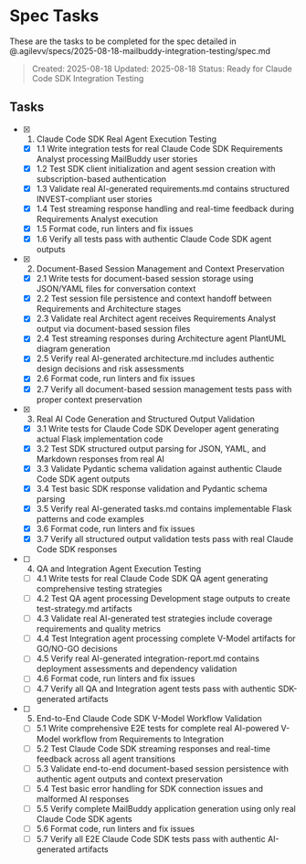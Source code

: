 # Spec Tasks

These are the tasks to be completed for the spec detailed in @.agilevv/specs/2025-08-18-mailbuddy-integration-testing/spec.md

> Created: 2025-08-18
> Updated: 2025-08-18
> Status: Ready for Claude Code SDK Integration Testing

## Tasks

- [x] 1. Claude Code SDK Real Agent Execution Testing

  - [x] 1.1 Write integration tests for real Claude Code SDK Requirements Analyst processing MailBuddy user stories
  - [x] 1.2 Test SDK client initialization and agent session creation with subscription-based authentication
  - [x] 1.3 Validate real AI-generated requirements.md contains structured INVEST-compliant user stories
  - [x] 1.4 Test streaming response handling and real-time feedback during Requirements Analyst execution
  - [x] 1.5 Format code, run linters and fix issues
  - [x] 1.6 Verify all tests pass with authentic Claude Code SDK agent outputs

- [x] 2. Document-Based Session Management and Context Preservation

  - [x] 2.1 Write tests for document-based session storage using JSON/YAML files for conversation context
  - [x] 2.2 Test session file persistence and context handoff between Requirements and Architecture stages
  - [x] 2.3 Validate real Architect agent receives Requirements Analyst output via document-based session files
  - [x] 2.4 Test streaming responses during Architecture agent PlantUML diagram generation
  - [x] 2.5 Verify real AI-generated architecture.md includes authentic design decisions and risk assessments
  - [x] 2.6 Format code, run linters and fix issues
  - [x] 2.7 Verify all document-based session management tests pass with proper context preservation

- [x] 3. Real AI Code Generation and Structured Output Validation

  - [x] 3.1 Write tests for Claude Code SDK Developer agent generating actual Flask implementation code
  - [x] 3.2 Test SDK structured output parsing for JSON, YAML, and Markdown responses from real AI
  - [x] 3.3 Validate Pydantic schema validation against authentic Claude Code SDK agent outputs
  - [x] 3.4 Test basic SDK response validation and Pydantic schema parsing
  - [x] 3.5 Verify real AI-generated tasks.md contains implementable Flask patterns and code examples
  - [x] 3.6 Format code, run linters and fix issues
  - [x] 3.7 Verify all structured output validation tests pass with real Claude Code SDK responses

- [ ] 4. QA and Integration Agent Execution Testing

  - [ ] 4.1 Write tests for real Claude Code SDK QA agent generating comprehensive testing strategies
  - [ ] 4.2 Test QA agent processing Development stage outputs to create test-strategy.md artifacts
  - [ ] 4.3 Validate real AI-generated test strategies include coverage requirements and quality metrics
  - [ ] 4.4 Test Integration agent processing complete V-Model artifacts for GO/NO-GO decisions
  - [ ] 4.5 Verify real AI-generated integration-report.md contains deployment assessments and dependency validation
  - [ ] 4.6 Format code, run linters and fix issues
  - [ ] 4.7 Verify all QA and Integration agent tests pass with authentic SDK-generated artifacts

- [ ] 5. End-to-End Claude Code SDK V-Model Workflow Validation

  - [ ] 5.1 Write comprehensive E2E tests for complete real AI-powered V-Model workflow from Requirements to Integration
  - [ ] 5.2 Test Claude Code SDK streaming responses and real-time feedback across all agent transitions
  - [ ] 5.3 Validate end-to-end document-based session persistence with authentic agent outputs and context preservation
  - [ ] 5.4 Test basic error handling for SDK connection issues and malformed AI responses
  - [ ] 5.5 Verify complete MailBuddy application generation using only real Claude Code SDK agents
  - [ ] 5.6 Format code, run linters and fix issues
  - [ ] 5.7 Verify all E2E Claude Code SDK tests pass with authentic AI-generated artifacts
